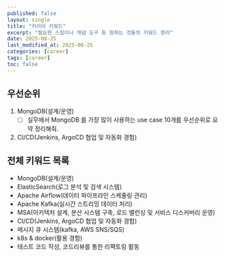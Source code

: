 ```yaml
---
published: false
layout: single
title: "커리어 키워드"
excerpt: "필요한 스킬이나 개념 도구 등 원하는 것들의 키워드 정리"
date: 2025-08-25
last_modified_at: 2025-08-25
categories: [career]
tags: [career]
toc: false
---
```


## 우선순위
1. MongoDB(설계/운영)
   - [ ] 실무에서 MongoDB 를 가장 많이 사용하는 use case 10개를 우선순위로 요약 정리해줘.
  
2. CI/CD(Jenkins, ArgoCD 협업 및 자동화 경험)


## 전체 키워드 목록

- MongoDB(설계/운영)
- ElasticSearch(로그 분석 및 검색 시스템)
- Apache Airflow(데이터 파이프라인 스케줄링 관리)
- Apache Kafka(실시간 스트리밍 데이터 처리)
- MSA(아키텍처 설계, 분산 시스템 구축, 로드 밸런싱 및 서비스 디스커버리 운영)
- CI/CD(Jenkins, ArgoCD 협업 및 자동화 경험)
- 메시지 큐 시스템(kafka, AWS SNS/SQS)
- k8s & docker(활용 경험)
- 테스트 코드 작성, 코드리뷰를 통한 리팩토링 활동

  
